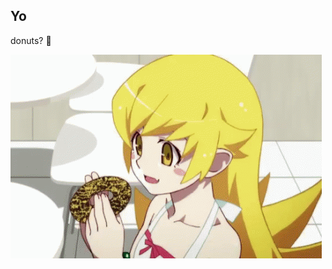 ## Yo
donuts? 🍩

<picture>
 <img alt="oshino shinobu eating a donut" src="shinobu-eat-donut.gif">
</picture>

<!--
**am-cid/am-cid** is a ✨ _special_ ✨ repository because its `README.md` (this file) appears on your GitHub profile.

Here are some ideas to get you started:

- 🔭 I’m currently working on ...
- 🌱 I’m currently learning ...
- 👯 I’m looking to collaborate on ...
- 🤔 I’m looking for help with ...
- 💬 Ask me about ...
- 📫 How to reach me: ...
- 😄 Pronouns: ...
- ⚡ Fun fact: ...
-->
